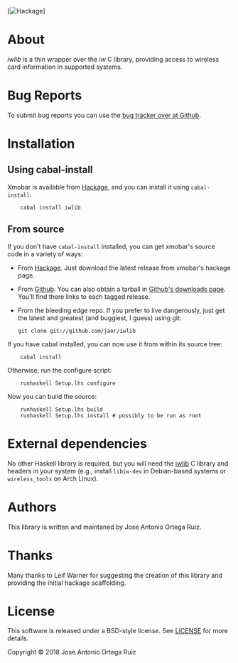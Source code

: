 [![Hackage](https://img.shields.io/hackage/v/iwlib.svg)]

# About

*iwlib* is a thin wrapper over the *iw* C library, providing access to
wireless card information in supported systems.

# Bug Reports

To submit bug reports you can use the [bug tracker over at Github].

[bug tracker over at Github]: https://github.com/jaor/iwlib/issues

# Installation

## Using cabal-install

Xmobar is available from [Hackage], and you can install it using
`cabal-install`:

        cabal install iwlib

## From source

If you don't have `cabal-install` installed, you can get xmobar's
source code in a variety of ways:

  - From [Hackage]. Just download the latest release from xmobar's
    hackage page.
  - From [Github]. You can also obtain a tarball in [Github's
    downloads page]. You'll find there links to each tagged release.
  - From the bleeding edge repo. If you prefer to live dangerously,
    just get the latest and greatest (and buggiest, I guess) using
    git:

        git clone git://github.com/jaor/iwlib


[Github's downloads page]: https://github.com/jaor/iwlib/downloads

If you have cabal installed, you can now use it from within its source
tree:

        cabal install


Otherwise, run the configure script:

        runhaskell Setup.lhs configure

Now you can build the source:

        runhaskell Setup.lhs build
        runhaskell Setup.lhs install # possibly to be run as root

# External dependencies

No other Haskell library is required, but you will need the [iwlib] C
library and headers in your system (e.g., install `libiw-dev` in
Debian-based systems or `wireless_tools` on Arch Linux).

# Authors

This library is written and maintaned by Jose Antonio Ortega Ruiz.

# Thanks

Many thanks to Leif Warner for suggesting the creation of this library
and providing the initial hackage scaffolding.

# License

This software is released under a BSD-style license. See [LICENSE] for
more details.

Copyright &copy; 2018 Jose Antonio Ortega Ruiz

[Github]: http://github.com/jaor/iwlib/
[Github page]: http://github.com/jaor/iwlib
[Hackage]: http://hackage.haskell.org/package/iwlib/
[LICENSE]: https://github.com/jaor/iwlib/raw/master/license
[iwlib]: http://www.hpl.hp.com/personal/Jean_Tourrilhes/Linux/Tools.html
